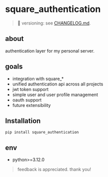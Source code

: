 # square_authentication

> 📌 versioning: see [CHANGELOG.md](./CHANGELOG.md).

## about

authentication layer for my personal server.

## goals

- integration with square_*
- unified authentication api across all projects
- jwt token support
- simple user and user profile management
- oauth support
- future extensibility

## Installation

```shell
pip install square_authentication
```

## env

- python>=3.12.0

> feedback is appreciated. thank you!
